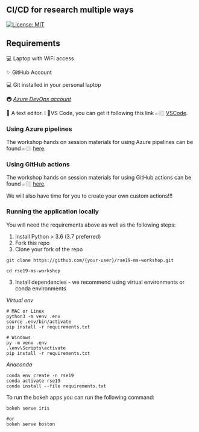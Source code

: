 ## CI/CD for research multiple ways

[![License: MIT](https://img.shields.io/badge/License-MIT-c886e5.svg)](https://opensource.org/licenses/MIT)

## Requirements

💻 Laptop with WiFi access

✨ GitHub Account

💻 Git installed in your personal laptop

🚇 _[Azure DevOps account](https://azure.microsoft.com/services/devops/?WT.mc_id=rse19-github-taallard)_

📝 A text editor. I 💜VS Code, you can get it following this link 👉🏼 [VSCode](https://code.visualstudio.com//?wt.mc_id=rse19-github-taallard).

### Using Azure pipelines
The workshop hands on session materials for using Azure pipelines can be found 👉🏼 [here](./az-pipeline-vm.md).

### Using GitHub actions
The workshop hands on session materials for using GitHub actions can be found 👉🏼 [here](./github-actions.md).

We will also have time for you to create your own custom actions!!!

### Running the application locally

You will need the requirements above as well as the following steps:

1. Install Python > 3.6 (3.7 preferred)
2. Fork this repo 
3. Clone your fork of the repo
```
git clone https://github.com/{your-user}/rse19-ms-workshop.git

cd rse19-ms-workshop
```
3. Install dependencies - we recommend using virtual environments or conda environments

_Virtual env_
```
# MAC or Linux 
python3 -m venv .env
source .env/bin/activate
pip install -r requirements.txt
```

```
# Windows
py -m venv .env
.\env\Scripts\activate
pip install -r requirements.txt
```

_Anaconda_
```
conda env create -n rse19
conda activate rse19
conda install --file requirements.txt
```

To run the bokeh apps you can run the following command:

```
bokeh serve iris

#or
bokeh serve boston
```